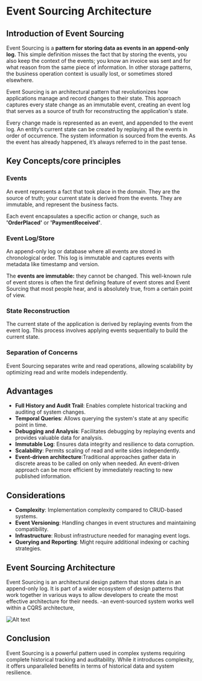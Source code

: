 # Event Sourcing Architecture

## Introduction of Event Sourcing

Event Sourcing is a **pattern for storing data as events in an append-only log.** This simple definition misses the fact that by storing the events, you also keep the context of the events; you know an invoice was sent and for what reason from the same piece of information. In other storage patterns, the business operation context is usually lost, or sometimes stored elsewhere.

Event Sourcing is an architectural pattern that revolutionizes how applications manage and record changes to their state. This approach captures every state change as an immutable event, creating an event log that serves as a source of truth for reconstructing the application's state.

Every change made is represented as an event, and appended to the event log. An entity’s current state can be created by replaying all the events in order of occurrence. The system information is sourced from the events. As the event has already happened, it’s always referred to in the past tense.

## Key Concepts/core principles

### Events

An event represents a fact that took place in the domain. They are the source of truth; your current state is derived from the events. They are immutable, and represent the business facts.

Each event encapsulates a specific action or change, such as **'OrderPlaced'** or **'PaymentReceived'**.

### Event Log/Store

An append-only log or database where all events are stored in chronological order. This log is immutable and captures events with metadata like timestamp and version.

The **events are immutable:** they cannot be changed. This well-known rule of event stores is often the first defining feature of event stores and Event Sourcing that most people hear, and is absolutely true, from a certain point of view.

### State Reconstruction

The current state of the application is derived by replaying events from the event log. This process involves applying events sequentially to build the current state.

### Separation of Concerns

Event Sourcing separates write and read operations, allowing scalability by optimizing read and write models independently.

## Advantages

- **Full History and Audit Trail**: Enables complete historical tracking and auditing of system changes.
- **Temporal Queries**: Allows querying the system's state at any specific point in time.
- **Debugging and Analysis**: Facilitates debugging by replaying events and provides valuable data for analysis.
- **Immutable Log**: Ensures data integrity and resilience to data corruption.
- **Scalability**: Permits scaling of read and write sides independently.
- **Event-driven architecture**:Traditional approaches gather data in discrete areas to be called on only when needed. An event-driven approach can be more efficient by immediately reacting to new published information.

## Considerations

- **Complexity**: Implementation complexity compared to CRUD-based systems.
- **Event Versioning**: Handling changes in event structures and maintaining compatibility.
- **Infrastructure**: Robust infrastructure needed for managing event logs.
- **Querying and Reporting**: Might require additional indexing or caching strategies.

## Event Sourcing Architecture

Event Sourcing is an architectural design pattern that stores data in an append-only log. It is part of a wider ecosystem of design patterns that work together in various ways to allow developers to create the most effective architecture for their needs.
-an event-sourced system works well within a CQRS architecture,

![Alt text](https://6850195.fs1.hubspotusercontent-na1.net/hubfs/6850195/ES-Pillar-10.svg)

## Conclusion

Event Sourcing is a powerful pattern used in complex systems requiring complete historical tracking and auditability. While it introduces complexity, it offers unparalleled benefits in terms of historical data and system resilience.
